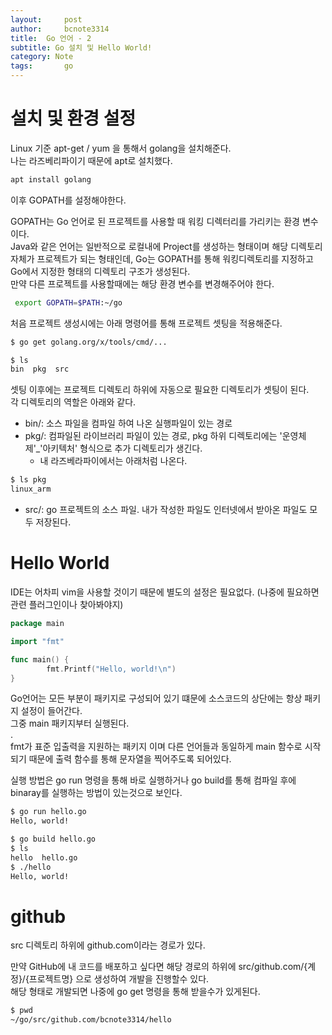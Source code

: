 ```yaml
---
layout:     post
author:     bcnote3314
title: 	Go 언어 - 2
subtitle: Go 설치 및 Hello World!
category: Note
tags: 		go
---
```



# 설치 및 환경 설정

Linux 기준 apt-get / yum 을 통해서 golang을 설치해준다.  
나는 라즈베리파이기 때문에 apt로 설치했다.  
```bash
apt install golang
```
이후 GOPATH를 설정해야한다.  

GOPATH는 Go 언어로 된 프로젝트를 사용할 때 워킹 디렉터리를 가리키는 환경 변수이다.  
Java와 같은 언어는 일반적으로 로컬내에 Project를 생성하는 형태이며 해당 디렉토리자체가 프로젝트가 되는 형태인데, Go는 GOPATH를 통해 워킹디렉토리를 지정하고 Go에서 지정한 형태의 디렉토리 구조가 생성된다.  
만약 다른 프로젝트를 사용할때에는 해당 환경 변수를 변경해주어야 한다.  

```bash
 export GOPATH=$PATH:~/go
```

처음 프로젝트 생성시에는 아래 명령어를 통해 프로젝트 셋팅을 적용해준다.

```bash
$ go get golang.org/x/tools/cmd/...

$ ls
bin  pkg  src

```

셋팅 이후에는 프로젝트 디렉토리 하위에 자동으로 필요한 디렉토리가 셋팅이 된다.  
각 디렉토리의 역할은 아래와 같다.  

* bin/: 소스 파일을 컴파일 하여 나온 실행파일이 있는 경로
* pkg/: 컴파일된 라이브러리 파일이 있는 경로, pkg 하위 디렉토리에는 '운영체제'_'아키텍처' 형식으로 추가 디렉토리가 생긴다.
  * 내 라즈베라파이에서는 아래처럼 나온다.
```bash
$ ls pkg
linux_arm
```
* src/: go 프로젝트의 소스 파일. 내가 작성한 파일도 인터넷에서 받아온 파일도 모두 저장된다.  

# Hello World

IDE는 어차피 vim을 사용할 것이기 때문에 별도의 설정은 필요없다. (나중에 필요하면 관련 플러그인이나 찾아봐야지)

```go
package main

import "fmt"

func main() {
        fmt.Printf("Hello, world!\n")
}
```

Go언어는 모든 부분이 패키지로 구성되어 있기 떄문에 소스코드의 상단에는 항상 패키지 설정이 들어간다.  
그중 main 패키지부터 실행된다.  
.  
fmt가 표준 입출력을 지원하는 패키지 이며 다른 언어들과 동일하게 main 함수로 시작되기 때문에 출력 함수를 통해 문자열을 찍어주도록 되어있다.

실행 방법은 go run 명령을 통해 바로 실행하거나 go build를 통해 컴파일 후에 binaray를 실행하는 방법이 있는것으로 보인다.  

```bash
$ go run hello.go
Hello, world!

$ go build hello.go
$ ls
hello  hello.go
$ ./hello
Hello, world!

```

# github

src 디렉토리 하위에 github.com이라는 경로가 있다.  

만약 GitHub에 내 코드를 배포하고 싶다면 해당 경로의 하위에 src/github.com/{계정}/{프로젝트명} 으로 생성하여 개발을 진행할수 있다.  
해당 형태로 개발되면 나중에 go get 명령을 통해 받을수가 있게된다.  

```bash
$ pwd
~/go/src/github.com/bcnote3314/hello
```

